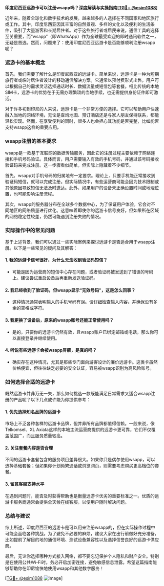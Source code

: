 **印度尼西亚远游卡可以注册wsapp吗？深度解读与实操指南[[TG💪+ @esim1088](https://t.me/s/esim1088)]**

近年来，随着全球化和数字技术的发展，越来越多的人选择在不同国家和地区旅行或工作。其中，印度尼西亚因其丰富的自然景观、多样的文化以及便利的生活条件，吸引了大量游客和长期居住者。对于这些旅行者或居民来说，通信工具的选择至关重要，而“wsapp”（即WhatsApp）作为全球最受欢迎的即时通讯软件之一，无疑是首选。然而，问题来了：使用印度尼西亚远游卡是否能够顺利注册wsapp呢？

### 远游卡的基本概念

首先，我们需要了解什么是印度尼西亚的远游卡。简单来说，远游卡是一种为短期旅行者或临时居住者设计的移动通信解决方案。它通常以预付费形式出售，用户可以根据自己的需求灵活选择通话时长、数据流量或短信包等套餐。相比传统的本地SIM卡，远游卡的优势在于无需办理繁琐的当地手续，也无需提供身份证件即可激活。

对于许多初到印尼的人来说，远游卡是一个非常方便的选择。它可以帮助用户快速融入当地的网络环境，无论是查询地图、预订酒店还是与家人朋友保持联系，都能轻松实现。然而，在享受便利的同时，很多人也会担心其功能是否完整，比如能否支持wsapp这样的重要应用。

### wsapp注册的基本要求

wsapp是一款基于互联网的数据传输服务，因此它的注册过程主要依赖于网络连接和手机号码验证。具体而言，用户需要输入有效的手机号码，并通过该号码接收验证码来完成注册。这一步骤看似简单，但实际上隐藏着不少细节。

首先，wsapp对手机号码的归属地有一定要求。理论上，只要手机能正常接收到验证码短信，就可以完成注册。但实际情况中，有些运营商可能会因为技术限制或其他原因导致短信无法及时送达。此外，如果用户的设备未正确设置时间或地理位置，也可能影响注册流程。

其次，wsapp的服务器分布在全球多个数据中心，为了保证用户体验，它会对不同地区的网络质量进行优化。这意味着即使你的远游卡信号良好，但如果所在区域的网络稳定性较差，仍然可能遇到注册失败的情况。

### 实际操作中的常见问题

基于上述背景，我们可以通过一些实际案例来探讨远游卡是否适合用于wsapp注册。以下是一些常见的疑问及其解答：

#### 1. **我的远游卡信号很好，为什么无法收到验证码短信？**
   - 可能是因为运营商的短信中心存在问题，或者验证码被发送到了错误的号码上。建议尝试重启设备后再重新发送验证码。
   
#### 2. **我已经收到了验证码，但wsapp显示“无效号码”，这是怎么回事？**
   - 这种情况通常表明输入的手机号码有误。请仔细检查输入内容，并确保没有多余的空格或字符。

#### 3. **我更换了设备后，原来的wsapp账号还能正常使用吗？**
   - 是的，只要你的远游卡仍然有效，且wsapp账户已绑定邮箱或电话，那么你可以直接登录并继续使用。

#### 4. **听说有些远游卡会被wsapp屏蔽，是真的吗？**
   - 确实存在这种情况，尤其是那些专门面向游客设计的廉价远游卡。这类卡虽然价格便宜，但往往缺乏必要的安全认证，容易被wsapp识别为高风险账号。

### 如何选择合适的远游卡

既然远游卡并非万无一失，那么如何挑选一款既能满足日常需求又适合wsapp注册的产品呢？以下几点或许能为你提供参考：

#### 1. **优先选择知名品牌的远游卡**
   市场上不乏各种各样的远游卡品牌，但并非所有品牌都值得信赖。一般来说，像Telkomsel、XL Axiata这样的本地主流运营商提供的远游卡更可靠，它们不仅覆盖范围广，而且服务质量较高。

#### 2. **关注套餐内容是否合理**
   不同的远游卡套餐包含的服务项目差异很大。如果你只是偶尔使用wsapp，可以选择基础套餐；但如果你计划频繁通话或浏览网页，则需要考虑购买更高档位的套餐。

#### 3. **留意客服支持水平**
   在遇到问题时，能否及时获得帮助也是衡量远游卡优劣的重要标准之一。优质的远游卡服务商通常会提供全天候在线客服，以便用户随时解决问题。

### 总结与建议

综上所述，印度尼西亚的远游卡是可以用来注册wsapp的，但在实际操作过程中可能会面临各种挑战。为了避免不必要的麻烦，建议大家在出行前做好充分准备，比如提前了解目的地的通信环境、测试设备兼容性以及选择信誉良好的远游卡供应商。

最后，无论你选择哪种方式接入网络，都不要忘记保护个人隐私和财产安全。特别是在使用公共Wi-Fi时，务必开启加密连接，避免敏感信息泄露。希望这篇指南能够帮助你在印尼愉快地使用wsapp和其他数字服务！

[[TG💪+ @esim1088](https://t.me/s/esim1088) ![Image](https://i.postimg.cc/4NQfJmqS/Snipaste-2025-05-13-00-14-12.png)]